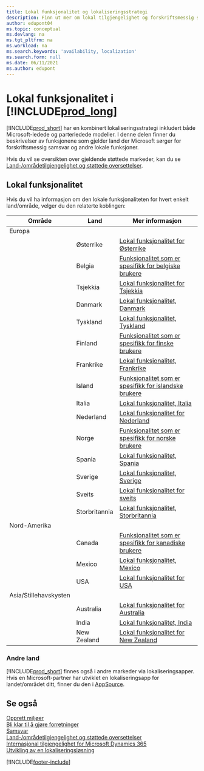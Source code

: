 ```yaml
---
title: Lokal funksjonalitet og lokaliseringsstrategi
description: Finn ut mer om lokal tilgjengelighet og forskriftsmessig samsvar i Business Central for landene der Microsoft tilbyr den lokale funksjonaliteten.
author: edupont04
ms.topic: conceptual
ms.devlang: na
ms.tgt_pltfrm: na
ms.workload: na
ms.search.keywords: 'availability, localization'
ms.search.form: null
ms.date: 06/11/2021
ms.author: edupont
---
```

# <a name="local-functionality-in-"></a><a name="local-functionality-in-"></a><a name="local-functionality-in-"></a>Lokal funksjonalitet i [!INCLUDE[prod_long](includes/prod_long.md)]

[!INCLUDE[prod_short](includes/prod_short.md)] har en kombinert lokaliseringsstrategi inkludert både Microsoft-ledede og parterledede modeller. I denne delen finner du beskrivelser av funksjonene som gjelder land der Microsoft sørger for forskriftsmessig samsvar og andre lokale funksjoner.  

Hvis du vil se oversikten over gjeldende støttede markeder, kan du se [Land-/områdetilgjengelighet og støttede oversettelser](/dynamics365/business-central/dev-itpro/compliance/apptest-countries-and-translations?toc=/dynamics365/business-central/toc.json).  

## <a name="local-functionality"></a><a name="local-functionality"></a><a name="local-functionality"></a>Lokal funksjonalitet

Hvis du vil ha informasjon om den lokale funksjonaliteten for hvert enkelt land/område, velger du den relaterte koblingen:

| Område | Land | Mer informasjon |
| --- | --- |--- |
| Europa |  | |
|        | Østerrike | [Lokal funksjonalitet for Østerrike](localfunctionality/austria/austria-local-functionality.md) |
|        | Belgia | [Funksjonalitet som er spesifikk for belgiske brukere](localfunctionality/belgium/belgium-local-functionality.md) |
|        | Tsjekkia | [Lokal funksjonalitet for Tsjekkia](localfunctionality/czech/czech-local-functionality.md) |
|        | Danmark | [Lokal funksjonalitet, Danmark](localfunctionality/denmark/denmark-local-functionality.md) |
|        | Tyskland | [Lokal funksjonalitet, Tyskland](localfunctionality/germany/germany-local-functionality.md) |
|        | Finland | [Funksjonalitet som er spesifikk for finske brukere](localfunctionality/finland/finland-local-functionality.md) |
|        | Frankrike | [Lokal funksjonalitet, Frankrike](localfunctionality/france/france-local-functionality.md) |
|        | Island | [Funksjonalitet som er spesifikk for islandske brukere](localfunctionality/iceland/iceland-local-functionality.md) |
|        | Italia | [Lokal funksjonalitet, Italia](localfunctionality/italy/italy-local-functionality.md) |
|        | Nederland | [Lokal funksjonalitet for Nederland](localfunctionality/netherlands/netherlands-local-functionality.md) |
|        | Norge | [Funksjonalitet som er spesifikk for norske brukere](localfunctionality/norway/norway-local-functionality.md) |
|        | Spania | [Lokal funksjonalitet, Spania](localfunctionality/spain/spain-local-functionality.md) |
|        | Sverige | [Lokal funksjonalitet, Sverige](localfunctionality/sweden/sweden-local-functionality.md) |
|        | Sveits | [Lokal funksjonalitet for sveits](localfunctionality/switzerland/switzerland-local-functionality.md) |
|        | Storbritannia | [Lokal funksjonalitet, Storbritannia](localfunctionality/unitedkingdom/united-kingdom-local-functionality.md) |
| Nord-Amerika |       |  |
|        | Canada|[Funksjonalitet som er spesifikk for kanadiske brukere](localfunctionality/canada/canada-local-functionality.md) |
|        | Mexico | [Lokal funksjonalitet, Mexico](localfunctionality/mexico/mexico-local-functionality.md) |
|        | USA|[Lokal funksjonalitet for USA](localfunctionality/unitedstates/united-states-local-functionality.md) |
| Asia/Stillehavskysten |       |  |
|        | Australia | [Lokal funksjonalitet for Australia](localfunctionality/australia/australia-local-functionality.md) |
|        | India | [Lokal funksjonalitet, India](LocalFunctionality/India/india-local-functionality.md) |
|        | New Zealand | [Lokal funksjonalitet for New Zealand](localfunctionality/newzealand/new-zealand-local-functionality.md) |

### <a name="other-countriesregions"></a><a name="other-countries"></a><a name="other-countries"></a>Andre land

[!INCLUDE[prod_short](includes/prod_short.md)] finnes også i andre markeder via lokaliseringsapper. Hvis en Microsoft-partner har utviklet en lokaliseringsapp for landet/området ditt, finner du den i [AppSource](https://go.microsoft.com/fwlink/?linkid=2081646).

## <a name="see-also"></a><a name="see-also"></a><a name="see-also"></a>Se også
[Opprett miljøer](/dynamics365/business-central/dev-itpro/administration/tenant-admin-center-environments)  
[Bli klar til å gjøre forretninger](ui-get-ready-business.md)  
[Samsvar](compliance/compliance-overview.md)  
[Land-/områdetilgjengelighet og støttede oversettelser](/dynamics365/business-central/dev-itpro/compliance/apptest-countries-and-translations?toc=/dynamics365/business-central/toc.json)  
[Internasjonal tilgjengelighet for Microsoft Dynamics 365](/dynamics365/get-started/availability)  
[Utvikling av en lokaliseringsløsning](/dynamics365/business-central/dev-itpro/developer/readiness/readiness-develop-localization)  


[!INCLUDE[footer-include](includes/footer-banner.md)]
